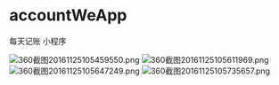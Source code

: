 # accountWeApp
每天记账 小程序

![360截图20161125105459550.png](https://i.loli.net/2019/02/19/5c6b95c815d5d.jpg)
![360截图20161125105611969.png](https://i.loli.net/2019/02/19/5c6b95c83a8d8.jpg)
![360截图20161125105647249.png](https://i.loli.net/2019/02/19/5c6b95ca9aec7.jpg)
![360截图20161125105735657.png](https://i.loli.net/2019/02/19/5c6b95cae2ea2.jpg)
